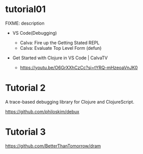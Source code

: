 # tutorial01

FIXME: description

- VS Code(Debugging)
  - Calva: Fire up the Getting Stated REPL
  - Calva: Evaluate Top Level Form (defun)

- Get Started with Clojure in VS Code | CalvaTV
  - https://youtu.be/O6GrXXhCzCc?si=tYRQ-mHzeoaVnJK0


# Tutorial 2

A trace-based debugging library for Clojure and ClojureScript. 

https://github.com/philoskim/debux

# Tutorial 3

https://github.com/BetterThanTomorrow/dram
